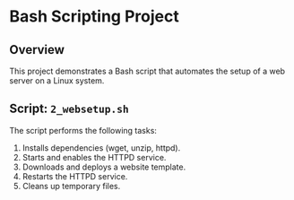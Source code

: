 # Bash Scripting Project

## Overview
This project demonstrates a Bash script that automates the setup of a web server on a Linux system.

## Script: `2_websetup.sh`
The script performs the following tasks:
1. Installs dependencies (wget, unzip, httpd).
2. Starts and enables the HTTPD service.
3. Downloads and deploys a website template.
4. Restarts the HTTPD service.
5. Cleans up temporary files.


